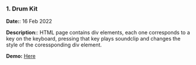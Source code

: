 ### 1. Drum Kit

**Date:**: 16 Feb 2022

**Description:**: HTML page contains div elements, each one corresponds to a key on the keyboard, pressing that key plays soundclip and changes the style of the coressponding div element.

**Demo:** [Here](https://mohmousad.github.io/JavaScript30/Challenges/1-Drum-Kit/)
